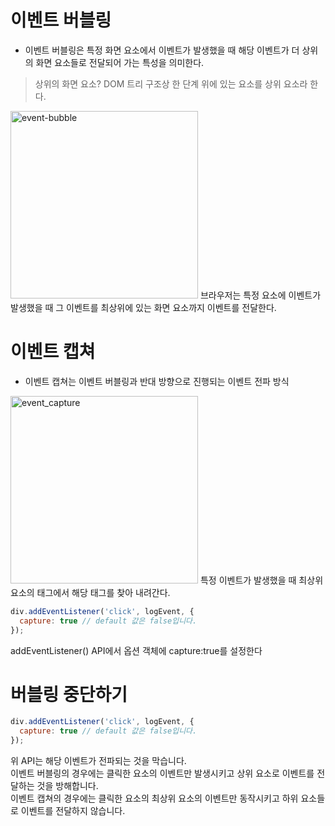 # 이벤트 버블링
* 이벤트 버블링은 특정 화면 요소에서 이벤트가 발생했을 때 해당 이벤트가 더 상위의 화면 요소들로 전달되어 가는 특성을 의미한다.
> 상위의 화면 요소?
> DOM 트리 구조상 한 단계 위에 있는 요소를 상위 요소라 한다.
<img width="300" alt="event-bubble" src="https://user-images.githubusercontent.com/52212226/106711736-487a2480-663b-11eb-858d-73d6465f4a9c.png">      
브라우저는 특정 요소에 이벤트가 발생했을 때 그 이벤트를 최상위에 있는 화면 요소까지 이벤트를 전달한다.

# 이벤트 캡쳐
* 이벤트 캡쳐는 이벤트 버블링과 반대 방향으로 진행되는 이벤트 전파 방식
<img width="300" alt="event_capture" src="https://user-images.githubusercontent.com/52212226/106712281-10bfac80-663c-11eb-805b-f50658e1c4e3.png">     
특정 이벤트가 발생했을 때 최상위 요소의 태그에서 해당 태그를 찾아 내려간다.

```javascript
div.addEventListener('click', logEvent, {
  capture: true // default 값은 false입니다.
});
```
addEventListener() API에서 옵션 객체에 capture:true를 설정한다

# 버블링 중단하기

```javascript
div.addEventListener('click', logEvent, {
  capture: true // default 값은 false입니다.
});
```
위 API는 해당 이벤트가 전파되는 것을 막습니다.          
이벤트 버블링의 경우에는 클릭한 요소의 이벤트만 발생시키고 상위 요소로 이벤트를 전달하는 것을 방해합니다.       
이벤트 캡쳐의 경우에는 클릭한 요소의 최상위 요소의 이벤트만 동작시키고 하위 요소들로 이벤트를 전달하지 않습니다.
